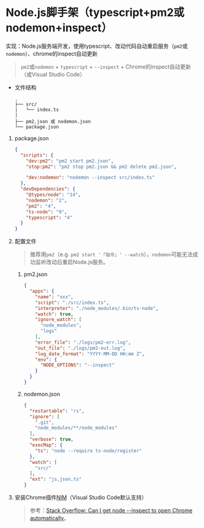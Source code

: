 # Node.js脚手架（typescript+pm2或nodemon+inspect）

实现：Node.js服务端开发，使用typescript、改动代码自动重启服务（`pm2`或`nodemon`）、chrome的inspect自动更新

>`pm2`或`nodemon` + `typescript` + `--inspect` + Chrome的inspect自动更新（或Visual Studio Code）

- 文件结构

    ```text
    .
    ├── src/
    |   └── index.ts
    |
    ├── pm2.json 或 nodemon.json
    └── package.json
    ```

1. package.json

    ```json
    {
      "scripts": {
        "dev:pm2": "pm2 start pm2.json",
        "stop:pm2": "pm2 stop pm2.json && pm2 delete pm2.json",

        "dev:nodemon": "nodemon --inspect src/index.ts"
      },
      "devDependencies": {
        "@types/node": "14",
        "nodemon": "2",
        "pm2": "4",
        "ts-node": "9",
        "typescript": "4"
      }
    }
    ```
2. 配置文件

    >推荐用`pm2`（e.g. `pm2 start '「指令」' --watch`），`nodemon`可能无法成功监听改动后重启Node.js服务。

    1. pm2.json

        ```json
        {
          "apps": {
            "name": "xxx",
            "script": "./src/index.ts",
            "interpreter": "./node_modules/.bin/ts-node",
            "watch": true,
            "ignore_watch": [
              "node_modules",
              "logs"
            ],
            "error_file": "./logs/pm2-err.log",
            "out_file": "./logs/pm2-out.log",
            "log_date_format": "YYYY-MM-DD HH:mm Z",
            "env": {
              "NODE_OPTIONS": "--inspect"
            }
          }
        }
        ```
    2. nodemon.json

        ```json
        {
          "restartable": "rs",
          "ignore": [
            ".git",
            "node_modules/**/node_modules"
          ],
          "verbose": true,
          "execMap": {
            "ts": "node --require ts-node/register"
          },
          "watch": [
            "src/"
          ],
          "ext": "js,json,ts"
        }
        ```
3. 安装Chrome插件[NIM](https://github.com/june07/NIM)（Visual Studio Code默认支持）

    >参考：[Stack Overflow: Can I get node --inspect to open Chrome automatically](https://stackoverflow.com/questions/41398970/can-i-get-node-inspect-to-open-chrome-automatically#answer-46262271)。
